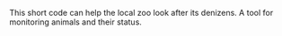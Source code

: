 This short code can help the local zoo look after its denizens. A tool for monitoring animals and their status.
